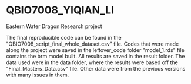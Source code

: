 # QBIO7008_YIQIAN_LI
Eastern Water Dragon Research project

The final reproducible code can be found in the "QBIO7008_script_final_whole_dataset.csv" file. 
Codes that were made along the project were saved in the leftover_code folder
"model_1.rds" file contains the brm model built. 
All results are saved in the result folder. 
The data used were in the data folder, where the results were based off the "Final_Masters_Data.csv" file. 
Other data were from the previous versions with many issues in them. 
